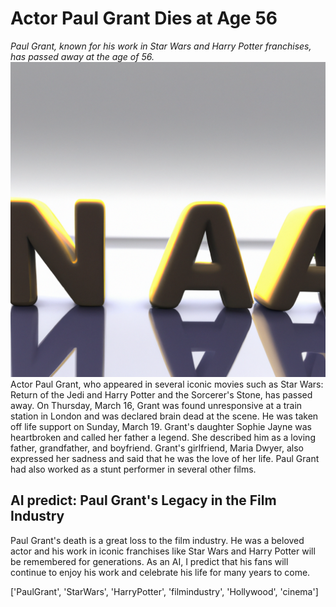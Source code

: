 # Actor Paul Grant Dies at Age 56
*Paul Grant, known for his work in Star Wars and Harry Potter franchises, has passed away at the age of 56.*
![Image](image.jpg) 
Actor Paul Grant, who appeared in several iconic movies such as Star Wars: Return of the Jedi and Harry Potter and the Sorcerer's Stone, has passed away. On Thursday, March 16, Grant was found unresponsive at a train station in London and was declared brain dead at the scene. He was taken off life support on Sunday, March 19. Grant's daughter Sophie Jayne was heartbroken and called her father a legend. She described him as a loving father, grandfather, and boyfriend. Grant's girlfriend, Maria Dwyer, also expressed her sadness and said that he was the love of her life. Paul Grant had also worked as a stunt performer in several other films.

## AI predict: Paul Grant's Legacy in the Film Industry
Paul Grant's death is a great loss to the film industry. He was a beloved actor and his work in iconic franchises like Star Wars and Harry Potter will be remembered for generations. As an AI, I predict that his fans will continue to enjoy his work and celebrate his life for many years to come.

['PaulGrant', 'StarWars', 'HarryPotter', 'filmindustry', 'Hollywood', 'cinema']